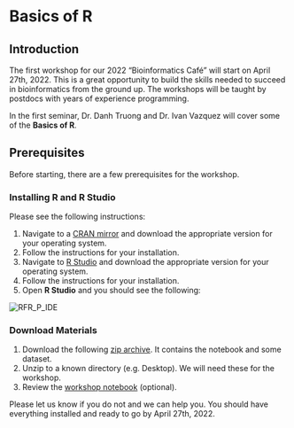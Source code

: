 # Basics of R

## Introduction

The first workshop for our 2022 “Bioinformatics Café” will start on April 27th, 2022. This is a great opportunity to build the skills needed to succeed in bioinformatics from the ground up. The workshops will be taught by postdocs with years of experience programming.
 
In the first seminar, Dr. Danh Truong and Dr. Ivan Vazquez will cover some of the __Basics of R__.

## Prerequisites

Before starting, there are a few prerequisites for the workshop.

### Installing R and R Studio

Please see the following instructions:

1. Navigate to a [CRAN mirror](https://cran.microsoft.com) and download the appropriate version for your operating system.
2. Follow the instructions for your installation.
3. Navigate to [R Studio](https://www.rstudio.com/products/rstudio/download/) and download the appropriate version for your operating system.
4. Follow the instructions for your installation.
5. Open __R Studio__ and you should see the following:

![RFR_P_IDE](https://user-images.githubusercontent.com/10384679/162622954-8daa5816-f81f-4db6-b1ff-d02ff48bb833.png)

### Download Materials

1. Download the following [zip archive](https://github.com/ivanvazquezphd/bc_code/raw/main/Workshop_1/Basics-of-R.zip). It contains the notebook and some dataset. 
2. Unzip to a known directory (e.g. Desktop). We will need these for the workshop.
3. Review the [workshop notebook](https://github.com/ivanvazquezphd/bc_code/blob/main/Workshop_1/Basics-of-R.md) (optional).

Please let us know if you do not and we can help you. You should have everything installed and ready to go by April 27th, 2022. 
